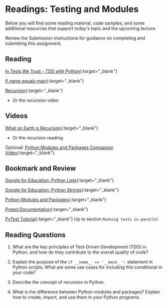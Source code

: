 # Readings: Testing and Modules

Below you will find some reading material, code samples, and some additional resources that support today's topic and the upcoming lecture.

Review the Submission Instructions for guidance on completing and submitting this assignment.

## Reading

[In Tests We Trust - TDD with Python](https://code.likeagirl.io/in-tests-we-trust-tdd-with-python-af69f47e6932){:target="_blank"}

<!-- Mix it up! Create the questions with pointed answers, fill in the blank, or opinion/open ended -->

[If name equals main](https://www.geeksforgeeks.org/what-does-the-if-__name__-__main__-do/){:target="_blank"}

<!-- Mix it up! Create the questions with pointed answers, fill in the blank, or opinion/open ended -->

[Recursion](https://www.geeksforgeeks.org/recursion/){:target="_blank"}

- Or the recursion video

<!-- Mix it up! Create the questions with pointed answers, fill in the blank, or opinion/open ended -->

## Videos

[What on Earth is Recursion](https://www.youtube.com/watch?v=Mv9NEXX1VHc){:target="_blank"}

- Or the recursion reading

<!-- Mix it up! Create the questions with pointed answers, fill in the blank, or opinion/open ended -->

Optional: [Python Modules and Packages Companion Video](https://realpython.com/courses/python-modules-packages/){:target="_blank"}

<!-- Mix it up! Create the questions with pointed answers, fill in the blank, or opinion/open ended -->

## Bookmark and Review

[Google for Education: Python Lists](https://developers.google.com/edu/python/lists){:target="_blank"}

[Google for Education: Python Strings](https://developers.google.com/edu/python/strings){:target="_blank"}

[Python Modules and Packages](https://realpython.com/python-modules-packages/){:target="_blank"}

[Pytest Documentation](https://docs.pytest.org/en/latest/){:target="_blank"}

[PyTest Tutorial](https://www.guru99.com/pytest-tutorial.html){:target="_blank"} Up to section `Running tests in parallel`

## Reading Questions
<!-- Written with help from ChatGPT -->

1. What are the key principles of Test-Driven Development (TDD) in Python, and how do they contribute to the overall quality of code?

1. Explain the purpose of the `if __name__ == '__main__':` statement in Python scripts. What are some use cases for including this conditional in your code?

1. Describe the concept of recursion in Python.

1. What is the difference between Python modules and packages? Explain how to create, import, and use them in your Python programs.
